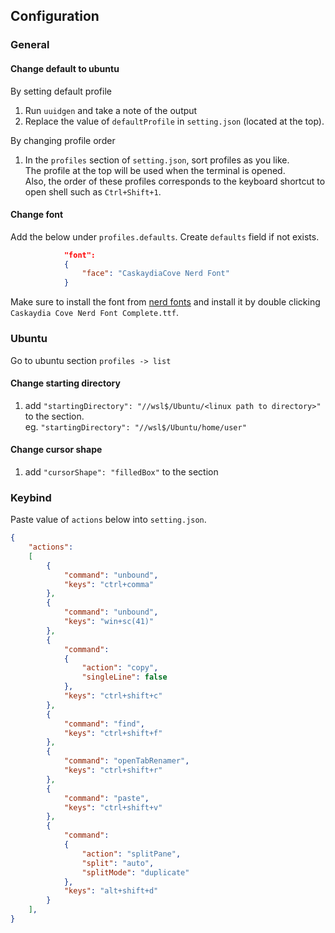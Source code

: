 ## Configuration
### General
#### Change default to ubuntu
By setting default profile  
1. Run `uuidgen` and take a note of the output
1. Replace the value of `defaultProfile` in `setting.json` (located at the top).

By changing profile order  
1. In the `profiles` section of `setting.json`, sort profiles as you like.  
  The profile at the top will be used when the terminal is opened.  
  Also, the order of these profiles corresponds to the keyboard shortcut to open
  shell such as `Ctrl+Shift+1`.  

#### Change font
Add the below under `profiles.defaults`. 
Create `defaults` field if not exists.
```json
            "font":
            {
                "face": "CaskaydiaCove Nerd Font"
            }
```
Make sure to install the font from [nerd fonts](https//www.nerdfonts.com/)
and install it by double clicking `Caskaydia Cove Nerd Font Complete.ttf`.

### Ubuntu
Go to ubuntu section `profiles -> list`

#### Change starting directory
1. add `"startingDirectory": "//wsl$/Ubuntu/<linux path to directory>"` to the
   section.  
   eg. `"startingDirectory": "//wsl$/Ubuntu/home/user"`

#### Change cursor shape
1. add `"cursorShape": "filledBox"` to the section


### Keybind
Paste value of `actions` below into `setting.json`.
```json
{
    "actions":
    [
        {
            "command": "unbound",
            "keys": "ctrl+comma"
        },
        {
            "command": "unbound",
            "keys": "win+sc(41)"
        },
        {
            "command":
            {
                "action": "copy",
                "singleLine": false
            },
            "keys": "ctrl+shift+c"
        },
        {
            "command": "find",
            "keys": "ctrl+shift+f"
        },
        {
            "command": "openTabRenamer",
            "keys": "ctrl+shift+r"
        },
        {
            "command": "paste",
            "keys": "ctrl+shift+v"
        },
        {
            "command":
            {
                "action": "splitPane",
                "split": "auto",
                "splitMode": "duplicate"
            },
            "keys": "alt+shift+d"
        }
    ],
}
```
